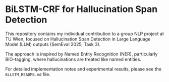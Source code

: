# BiLSTM-CRF for Hallucination Span Detection

This repository contains my individual contribution to a group NLP project at TU Wien, focused on Hallucination Span Detection in Large Language Model (LLM) outputs (SemEval 2025, Task 3).

The approach is inspired by Named Entity Recognition (NER), particularly BIO-tagging, where hallucinations are treated like named entities.

For detailed implementation notes and experimental results, please see the `BiLSTM_README.md` file.
